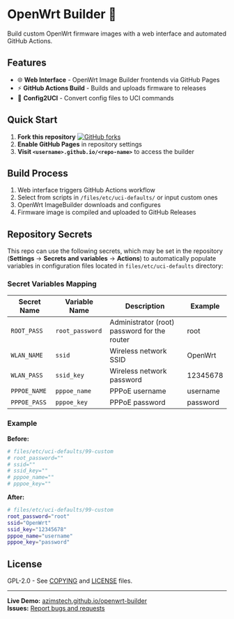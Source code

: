 # OpenWrt Builder 🚀

Build custom OpenWrt firmware images with a web interface and automated GitHub Actions.

## Features

- 🌐 **Web Interface** - OpenWrt Image Builder frontends via GitHub Pages
- ⚡ **GitHub Actions Build** - Builds and uploads firmware to releases
- 🔧 **Config2UCI** - Convert config files to UCI commands

## Quick Start

1. **Fork this repository** [![GitHub forks][fork-shield]][fork-url]
2. **Enable GitHub Pages** in repository settings
3. **Visit `<username>.github.io/<repo-name>`** to access the builder

## Build Process

1. Web interface triggers GitHub Actions workflow
2. Select from scripts in `/files/etc/uci-defaults/` or input custom ones
3. OpenWrt ImageBuilder downloads and configures
4. Firmware image is compiled and uploaded to GitHub Releases

## Repository Secrets 

This repo can use the following secrets, which may be set in the repository (**Settings** → **Secrets and variables** → **Actions**) to automatically populate variables in configuration files located in `files/etc/uci-defaults` directory:

### Secret Variables Mapping

| **Secret Name** | **Variable Name** | **Description**                              | **Example** |
| --------------- | ----------------- | -------------------------------------------- | ----------- |
| `ROOT_PASS`     | `root_password`   | Administrator (root) password for the router | root        |
| `WLAN_NAME`     | `ssid`            | Wireless network SSID                        | OpenWrt     |
| `WLAN_PASS`     | `ssid_key`        | Wireless network password                    | 12345678    |
| `PPPOE_NAME`    | `pppoe_name`      | PPPoE username                               | username    |
| `PPPOE_PASS`    | `pppoe_key`       | PPPoE password                               | password    |

### Example

**Before:**


```sh
# files/etc/uci-defaults/99-custom
# root_password=""
# ssid=""
# ssid_key=""
# pppoe_name=""
# pppoe_key=""
```

**After:**

```sh
# files/etc/uci-defaults/99-custom
root_password="root"
ssid="OpenWrt"
ssid_key="12345678"
pppoe_name="username"
pppoe_key="password"
```

## License

GPL-2.0 - See [COPYING](../COPYING) and [LICENSE](../LICENSE) files.

---

**Live Demo:** [azimstech.github.io/openwrt-builder][repo-url]  
**Issues:** [Report bugs and requests][issues-url]

[fork-shield]:https://img.shields.io/github/forks/AzimsTech/OpenWrt-Builder
[fork-url]:https://github.com/AzimsTech/OpenWrt-Builder/fork
[issues-url]:https://github.com/AzimsTech/OpenWrt-Builder/issues
[repo-url]:https://github.com/AzimsTech/OpenWrt-Builder
